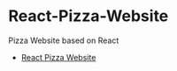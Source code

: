 # React-Pizza-Website

Pizza Website based on React
- [React Pizza Website](https://aicprog.github.io/React-Pizza-Website/)
